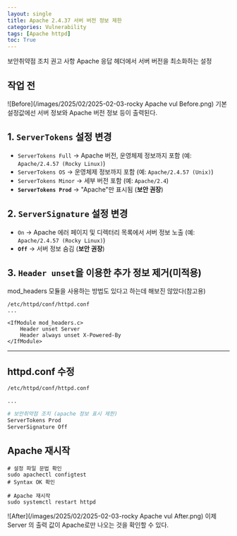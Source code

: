 ```yaml
---
layout: single
title: Apache 2.4.37 서버 버전 정보 제한
categories: Vulnerability
tags: [Apache httpd]
toc: True
---
```


보안취약점 조치 권고 사항
Apache 응답 헤더에서 서버 버전을 최소화하는 설정

## 작업 전

![Before](/images/2025/02/2025-02-03-rocky Apache vul Before.png)
기본 설정값에선 서버 정보와 Apache 버전 정보 등이 출력된다.


## **1. `ServerTokens` 설정 변경**

- `ServerTokens Full` → Apache 버전, 운영체제 정보까지 포함 (예: `Apache/2.4.57 (Rocky Linux)`)
- `ServerTokens OS` → 운영체제 정보까지 포함 (예: `Apache/2.4.57 (Unix)`)
- `ServerTokens Minor` → 세부 버전 포함 (예: `Apache/2.4`)
- **`ServerTokens Prod`** → "Apache"만 표시됨 (**보안 권장**)

## **2. `ServerSignature` 설정 변경**

- `On` → Apache 에러 페이지 및 디렉터리 목록에서 서버 정보 노출 (예: `Apache/2.4.57 (Rocky Linux)`)
- **`Off`** → 서버 정보 숨김 (**보안 권장**)

## 3. `Header unset`을 이용한 추가 정보 제거(미적용)

mod_headers 모듈을 사용하는 방법도 있다고 하는데 해보진 않았다(참고용)
```
/etc/httpd/conf/httpd.conf
...

<IfModule mod_headers.c>
    Header unset Server
    Header always unset X-Powered-By
</IfModule>

```

---
## httpd.conf 수정

```bash
/etc/httpd/conf/httpd.conf

...

# 보안취약점 조치 (apache 정보 표시 제한)
ServerTokens Prod
ServerSignature Off
```


## Apache 재시작

```
# 설정 파일 문법 확인 
sudo apachectl configtest 
# Syntax OK 확인

# Apache 재시작 
sudo systemctl restart httpd
```

![After](/images/2025/02/2025-02-03-rocky Apache vul After.png)
이제 Server 의 출력 값이 Apache로만 나오는 것을 확인할 수 있다.
